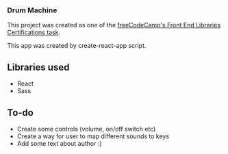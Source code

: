 ### Drum Machine

This project was created as one of the [freeCodeCamp's Front End Libraries Certifications task](https://www.freecodecamp.org/learn/front-end-libraries/front-end-libraries-projects/build-a-drum-machine).

This app was created by create-react-app script.

## Libraries used
* React
* Sass

## To-do
* Create some controls (volume, on/off switch etc)
* Create a way for user to map different sounds to keys
* Add some text about author :)

